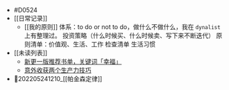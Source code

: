 - #D0524
- [[日常记录]]
	- [[我的原则]] 体系：to do or not to do，做什么不做什么，我在 `dynalist` 上有整理过。
	  投资策略（什么时候买、什么时候卖、写下来不断迭代）
	  原则清单：价值观、生活、工作
	  检查清单
	  生活习惯
- [[未读列表]]
	- [新更一版推荐书单，关键词「幸福」](https://mp.weixin.qq.com/s/uxXMQRNUJ-5WnXdaJUMIsA)
	- [意外收获两个生产力技巧](https://mp.weixin.qq.com/s/5Kf3t4Ng6L0LzxGta31nhw)
- 📇202205241210_[[帕金森定律]]